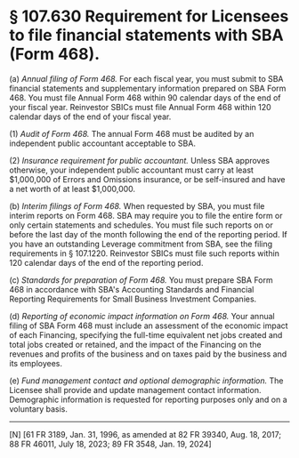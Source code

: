 # § 107.630   Requirement for Licensees to file financial statements with SBA (Form 468).

(a) *Annual filing of Form 468.* For each fiscal year, you must submit to SBA financial statements and supplementary information prepared on SBA Form 468. You must file Annual Form 468 within 90 calendar days of the end of your fiscal year. Reinvestor SBICs must file Annual Form 468 within 120 calendar days of the end of your fiscal year. 


(1) *Audit of Form 468.* The annual Form 468 must be audited by an independent public accountant acceptable to SBA. 


(2) *Insurance requirement for public accountant.* Unless SBA approves otherwise, your independent public accountant must carry at least $1,000,000 of Errors and Omissions insurance, or be self-insured and have a net worth of at least $1,000,000. 


(b) *Interim filings of Form 468.* When requested by SBA, you must file interim reports on Form 468. SBA may require you to file the entire form or only certain statements and schedules. You must file such reports on or before the last day of the month following the end of the reporting period. If you have an outstanding Leverage commitment from SBA, see the filing requirements in § 107.1220. Reinvestor SBICs must file such reports within 120 calendar days of the end of the reporting period.


(c) *Standards for preparation of Form 468.* You must prepare SBA Form 468 in accordance with SBA's Accounting Standards and Financial Reporting Requirements for Small Business Investment Companies. 




(d) *Reporting of economic impact information on Form 468.* Your annual filing of SBA Form 468 must include an assessment of the economic impact of each Financing, specifying the full-time equivalent net jobs created and total jobs created or retained, and the impact of the Financing on the revenues and profits of the business and on taxes paid by the business and its employees.


(e) *Fund management contact and optional demographic information.* The Licensee shall provide and update management contact information. Demographic information is requested for reporting purposes only and on a voluntary basis.



---

[N] [61 FR 3189, Jan. 31, 1996, as amended at 82 FR 39340, Aug. 18, 2017; 88 FR 46011, July 18, 2023; 89 FR 3548, Jan. 19, 2024] 




